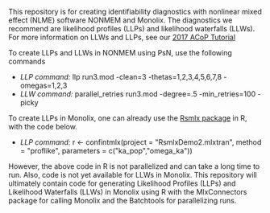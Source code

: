 This repository is for creating identifiability diagnostics with nonlinear mixed effect (NLME) software NONMEM and Monolix.  The diagnostics we recommend are likelihood profiles (LLPs) and likelihood waterfalls (LLWs).   For more information on LLWs and LLPs, see our [2017 ACoP Tutorial](https://insp.memberclicks.net/mcdatafiles/receiptattach/insp/12558470/8683037/2017-10-18_RaueStein_Identifiability_LLW_LLP_ACoP8_v4.pptx)

To create LLPs and LLWs in NONMEM using PsN, use the following commands
- *LLP command:* llp run3.mod -clean=3 -thetas=1,2,3,4,5,6,7,8 -omegas=1,2,3
- *LLW command:* parallel_retries run3.mod -degree=.5 -min_retries=100 -picky 

To create LLPs in Monolix, one can already use the [Rsmlx package](https://www.rdocumentation.org/packages/Rsmlx/versions/1.1.0/topics/confintmlx) in R, with the code below.  
- *LLP command:* r <- confintmlx(project    = "RsmlxDemo2.mlxtran", method     = "proflike", parameters = c("ka_pop","omega_ka")) 

However, the above code in R is not parallelized and can take a long time to run.  Also, code is not yet available for LLWs in Monolix.  This repository will ultimately contain code for generating Likelihood Profiles (LLPs) and Likelihood Waterfalls (LLWs) in Monolix using R with the MlxConnectors package for calling Monolix and the Batchtools for parallelizing runs.  
